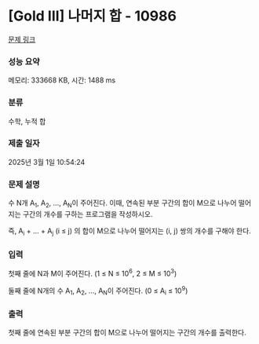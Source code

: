 # [Gold III] 나머지 합 - 10986 

[문제 링크](https://www.acmicpc.net/problem/10986) 

### 성능 요약

메모리: 333668 KB, 시간: 1488 ms

### 분류

수학, 누적 합

### 제출 일자

2025년 3월 1일 10:54:24

### 문제 설명

<p>수 N개 A<sub>1</sub>, A<sub>2</sub>, ..., A<sub>N</sub>이 주어진다. 이때, 연속된 부분 구간의 합이 M으로 나누어 떨어지는 구간의 개수를 구하는 프로그램을 작성하시오.</p>

<p>즉, A<sub>i</sub> + ... + A<sub>j</sub> (i ≤ j) 의 합이 M으로 나누어 떨어지는 (i, j) 쌍의 개수를 구해야 한다.</p>

### 입력 

 <p>첫째 줄에 N과 M이 주어진다. (1 ≤ N ≤ 10<sup>6</sup>, 2 ≤ M ≤ 10<sup>3</sup>)</p>

<p>둘째 줄에 N개의 수 A<sub>1</sub>, A<sub>2</sub>, ..., A<sub>N</sub>이 주어진다. (0 ≤ A<sub>i</sub> ≤ 10<sup>9</sup>)</p>

### 출력 

 <p>첫째 줄에 연속된 부분 구간의 합이 M으로 나누어 떨어지는 구간의 개수를 출력한다.</p>

